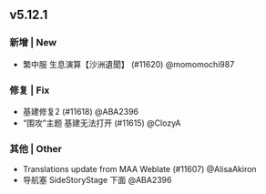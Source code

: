 ## v5.12.1

### 新增 | New

* 繁中服 生息演算【沙洲遺聞】 (#11620) @momomochi987

### 修复 | Fix

* 基建修复2 (#11618) @ABA2396
* “围攻”主题 基建无法打开 (#11615) @ClozyA

### 其他 | Other

* Translations update from MAA Weblate (#11607) @AlisaAkiron
* 导航塞 SideStoryStage 下面 @ABA2396
